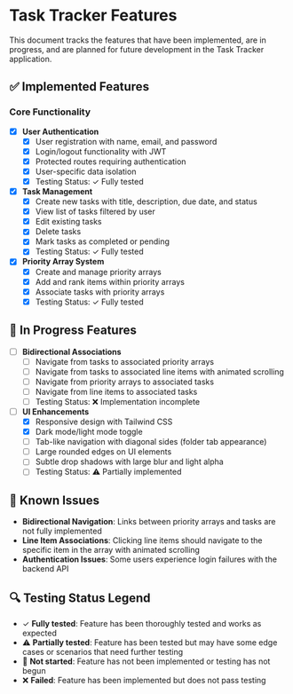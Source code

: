 # Task Tracker Features

This document tracks the features that have been implemented, are in progress, and are planned for future development in the Task Tracker application.

## ✅ Implemented Features

### Core Functionality
- [x] **User Authentication**
  - [x] User registration with name, email, and password
  - [x] Login/logout functionality with JWT
  - [x] Protected routes requiring authentication
  - [x] User-specific data isolation
  - [x] Testing Status: ✓ Fully tested

- [x] **Task Management**
  - [x] Create new tasks with title, description, due date, and status
  - [x] View list of tasks filtered by user
  - [x] Edit existing tasks
  - [x] Delete tasks
  - [x] Mark tasks as completed or pending
  - [x] Testing Status: ✓ Fully tested

- [x] **Priority Array System**
  - [x] Create and manage priority arrays
  - [x] Add and rank items within priority arrays
  - [x] Associate tasks with priority arrays
  - [x] Testing Status: ✓ Fully tested

## 🔄 In Progress Features

- [ ] **Bidirectional Associations**
  - [ ] Navigate from tasks to associated priority arrays
  - [ ] Navigate from tasks to associated line items with animated scrolling
  - [ ] Navigate from priority arrays to associated tasks
  - [ ] Navigate from line items to associated tasks
  - [ ] Testing Status: ❌ Implementation incomplete

- [ ] **UI Enhancements**
  - [x] Responsive design with Tailwind CSS
  - [x] Dark mode/light mode toggle
  - [ ] Tab-like navigation with diagonal sides (folder tab appearance)
  - [ ] Large rounded edges on UI elements
  - [ ] Subtle drop shadows with large blur and light alpha
  - [ ] Testing Status: ⚠️ Partially implemented

## 🐛 Known Issues

- **Bidirectional Navigation**: Links between priority arrays and tasks are not fully implemented
- **Line Item Associations**: Clicking line items should navigate to the specific item in the array with animated scrolling
- **Authentication Issues**: Some users experience login failures with the backend API

## 🔍 Testing Status Legend

- ✓ **Fully tested**: Feature has been thoroughly tested and works as expected
- ⚠️ **Partially tested**: Feature has been tested but may have some edge cases or scenarios that need further testing
- 🚫 **Not started**: Feature has not been implemented or testing has not begun
- ❌ **Failed**: Feature has been implemented but does not pass testing
